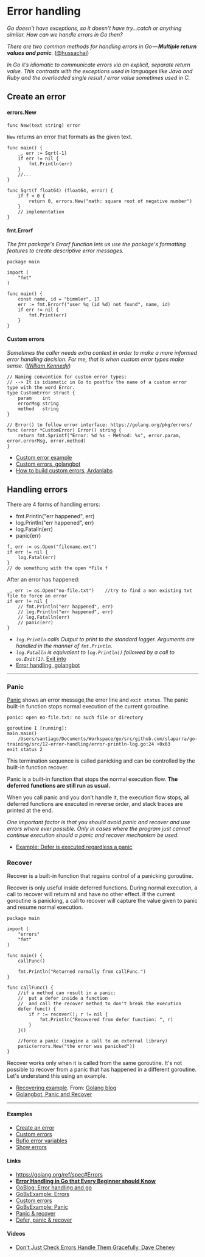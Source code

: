 # Error handling

*Go doesn’t have exceptions, so it doesn’t have try…catch or anything similar. How can we handle errors in Go then?*

*There are two common methods for handling errors in Go — **Multiple return values and panic**.* ([@hussachai])

[@hussachai]: https://medium.com/@hussachai/error-handling-in-go-a-quick-opinionated-guide-9199dd7c7f76

*In Go it’s idiomatic to communicate errors via an explicit, separate return value. This contrasts with the exceptions used in languages like Java and Ruby and the overloaded single result / error value sometimes used in C.*

## Create an error

#### errors.New

`func New(text string) error`

`New` returns an error that formats as the given text.

```
func main() {  
    _, err := Sqrt(-1)
    if err != nil {
        fmt.Println(err)
    }
    //...
}

func Sqrt(f float64) (float64, error) {
    if f < 0 {
        return 0, errors.New("math: square root of negative number")
    }
    // implementation
}
```

#### fmt.Errorf

*The fmt package's Errorf function lets us use the package's formatting features to create descriptive error messages.*

```
package main

import (
    "fmt"
)

func main() {
    const name, id = "bimmler", 17
    err := fmt.Errorf("user %q (id %d) not found", name, id)
    if err != nil {
        fmt.Print(err)
    }
}
```
#### Custom errors

*Sometimes the caller needs extra context in order to make a more informed error handling decision. For me, that is when custom error types make sense.* 
(*[William Kennedy](https://www.ardanlabs.com/blog/2014/11/error-handling-in-go-part-ii.html)*) 

```
// Naming convention for custom error types:
// --> It is idiomatic in Go to postfix the name of a custom error type with the word Error.
type CustomError struct {
    param    int
    errorMsg string
    method   string
}

// Error() to follow error interface: https://golang.org/pkg/errors/
func (error *CustomError) Error() string {
    return fmt.Sprintf("Error: %d %s - Method: %s", error.param, error.errorMsg, error.method)
}
```
- [Custom error example](../src/12-error-handling/custom-error.go)
- [Custom errors, golangbot](https://golangbot.com/custom-errors/)
- [How to build custom errors, Ardanlabs](https://www.ardanlabs.com/blog/2014/11/error-handling-in-go-part-ii.html)

## Handling errors

There are 4 forms of handling errors:

- fmt.Println("err happened", err)
- log.Println("err happened", err)
- log.Fatalln(err)
- panic(err)

```
f, err := os.Open("filename.ext")
if err != nil {
    log.Fatal(err)
}
// do something with the open *File f
```

After an error has happened:

```
_, err := os.Open("no-file.txt")    //try to find a non existing txt file to force an error
if err != nil {
    // fmt.Println("err happened", err)
    // log.Println("err happened", err)
    // log.Fatalln(err)
    // panic(err)
}
```

- *`log.Println` calls Output to print to the standard logger. Arguments are handled in the manner of `fmt.Println`.*
- *`log.Fatalln` is equivalent to `log.Println()` followed by a call to `os.Exit(1)`.*  [Exit into](https://godoc.org/os#Exit)
- [Error handling, golangbot](https://golangbot.com/error-handling/)

---

### Panic

[Panic] shows an error message,the error line and `exit status`. The panic built-in function stops normal execution of the current goroutine.

[Panic]: https://godoc.org/builtin#panic

```
panic: open no-file.txt: no such file or directory

goroutine 1 [running]:
main.main()
    /Users/santiago/Documents/Workspace/go/src/github.com/slaparra/go-training/src/12-error-handling/error-println-log.go:24 +0x63
exit status 2
```

This termination sequence is called panicking and can be controlled by the built-in function recover.

Panic is a built-in function that stops the normal execution flow. **The deferred functions are still run as usual.**

When you call panic and you don’t handle it, the execution flow stops, all deferred functions are executed in reverse order, and stack traces are printed at the end.

*One important factor is that you should avoid panic and recover and use errors where ever possible. Only in cases where the program just cannot continue execution should a panic and recover mechanism be used.*

- [Example: Defer is executed regardless a panic](https://play.golang.org/p/sfkGfBo04d3)  

### Recover
Recover is a built-in function that regains control of a panicking goroutine.

Recover is only useful inside deferred functions. During normal execution, a call to recover will return nil and have no other effect. If the current goroutine is panicking, a call to recover will capture the value given to panic and resume normal execution.

```
package main

import (
    "errors"
    "fmt"
)

func main() {
    callFunc()

    fmt.Println("Returned normally from callFunc.")
}

func callFunc() {
    //if a method can result in a panic:
    //  put a defer inside a function
    //  and call the recover method to don't break the execution
    defer func() {
        if r := recover(); r != nil {
            fmt.Println("Recovered from defer function: ", r)
        }
    }()

    //force a panic (imagine a call to an external library)
    panic(errors.New("the error was panicked"))
}

```
Recover works only when it is called from the same goroutine. It's not possible to recover from a panic that has happened in a different goroutine. Let's understand this using an example.

- [Recovering example](../src/12-error-handling/recover.go). From: [Golang blog](https://blog.golang.org/defer-panic-and-recover)
- [Golangbot, Panic and Recover](https://golangbot.com/panic-and-recover/)
---

#### Examples
- [Create an error](../src/12-error-handling/create-error.go)
- [Custom errors](../src/12-error-handling/custom-error.go)
- [Bufio error variables](https://golang.org/src/bufio/bufio.go)
- [Show errors](../src/12-error-handling/error-println-log.go)


#### Links
- https://golang.org/ref/spec#Errors
- [**Error Handling in Go that Every Beginner should Know**](https://medium.com/@hussachai/error-handling-in-go-a-quick-opinionated-guide-9199dd7c7f76)
- [GoBlog: Error handling and go](https://blog.golang.org/error-handling-and-go)
- [GoByExample: Errors](https://gobyexample.com/errors)
- [Custom errors](https://golangbot.com/custom-errors/)
- [GoByExample: Panic](https://gobyexample.com/panic)
- [Panic & recover](https://golangbot.com/panic-and-recover/)
- [Defer, panic & recover](https://www.golang-book.com/books/intro/7#section6)

#### Videos
- [Don't Just Check Errors Handle Them Gracefully, Dave Cheney](https://www.youtube.com/watch?v=lsBF58Q-DnY)
